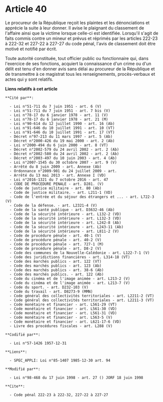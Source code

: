 # Article 40

Le procureur de la République reçoit les plaintes et les dénonciations et apprécie la suite à leur donner. Il avise le
plaignant du classement de l'affaire ainsi que la victime lorsque celle-ci est identifiée. Lorsqu'il s'agit de faits commis
contre un mineur et prévus et réprimés par les articles 222-23 à 222-32 et 227-22 à 227-27 du code pénal, l'avis de
classement doit être motivé et notifié par écrit.

Toute autorité constituée, tout officier public ou fonctionnaire qui, dans l'exercice de ses fonctions, acquiert la
connaissance d'un crime ou d'un délit est tenu d'en donner avis sans délai au procureur de la République et de transmettre à
ce magistrat tous les renseignements, procès-verbaux et actes qui y sont relatifs.

**Liens relatifs à cet article**

	**Cité par**:

	  - Loi n°51-711 du 7 juin 1951 - art. 6 (V)
	  - Loi n°51-711 du 7 juin 1951 - art. 7 bis (V)
	  - Loi n°78-17 du 6 janvier 1978 - art. 11 (V)
	  - Loi n°78-17 du 6 janvier 1978 - art. 21 (M)
	  - Loi n°90-614 du 12 juillet 1990 - art. 16 (Ab)
	  - Loi n°91-646 du 10 juillet 1991 - art. 10 (VT)
	  - Loi n°91-646 du 10 juillet 1991 - art. 17 (VT)
	  - Décret n°97-213 du 11 mars 1997 - art. 5 (Ab)
	  - Décret n°2000-426 du 19 mai 2000 - art. 2 (Ab)
	  - Loi n°2000-494 du 6 juin 2000 - art. 8 (VT)
	  - Décret n°2002-579 du 24 avril 2002 - art. 2 (Ab)
	  - Décret n°2002-580 du 24 avril 2002 - art. 2 (Ab)
	  - Décret n°2003-497 du 10 juin 2003 - art. 4 (Ab)
	  - Loi n°2007-1545 du 30 octobre 2007 - art. 9 (V)
	  - Arrêté du 8 juin 2009 - art. Annexe (Ab)
	  - Ordonnance n°2009-901 du 24 juillet 2009 - art.
	  - Arrêté du 13 mai 2013 - art. Annexe I (VD)
	  - Loi n°2016-1321 du 7 octobre 2016 - art. 47
	  - CODE DE PROCEDURE PENALE - art. D281. (V)
	  - Code de justice militaire - art. 80 (Ab)
	  - Code de justice militaire. - art. L211-1 (VD)
	  - Code de l'entrée et du séjour des étrangers et ... - art. L722-3 (V)
	  - Code de la défense. - art. L2321-4 (V)
	  - Code de la santé publique - art. D3632-46 (Ab)
	  - Code de la sécurité intérieure - art. L132-2 (VD)
	  - Code de la sécurité intérieure - art. L132-3 (VD)
	  - Code de la sécurité intérieure - art. L242-8 (Ab)
	  - Code de la sécurité intérieure - art. L243-11 (Ab)
	  - Code de la sécurité intérieure - art. L811-2 (V)
	  - Code de procédure pénale - art. 40-1 (V)
	  - Code de procédure pénale - art. 40-2 (V)
	  - Code de procédure pénale - art. 727-1 (M)
	  - Code de procédure pénale - art. D8-2 (V)
	  - Code des communes de la Nouvelle-Calédonie - art. L122-7-1 (V)
	  - Code des juridictions financières - art. L314-18 (VT)
	  - Code des marchés publics - art. 122 (VT)
	  - Code des marchés publics - art. 123 (Ab)
	  - Code des marchés publics - art. 38-6 (Ab)
	  - Code des marchés publics. - art. 122 (Ab)
	  - Code du cinéma et de l'image animée - art. L213-2 (V)
	  - Code du cinéma et de l'image animée - art. L213-7 (V)
	  - Code du sport. - art. D232-103 (V)
	  - Code du travail - art. D8273-9 (MMN)
	  - Code général des collectivités territoriales - art. L2211-2 (VT)
	  - Code général des collectivités territoriales - art. L2211-3 (VT)
	  - Code monétaire et financier - art. L561-29 (VT)
	  - Code monétaire et financier - art. L561-30 (VD)
	  - Code monétaire et financier - art. L561-31 (VD)
	  - Code monétaire et financier - art. L563-5 (V)
	  - Code monétaire et financier - art. L621-17-6 (VD)
	  - Livre des procédures fiscales - art. L288 (V)

	**Codifié par**:

	  - Loi n°57-1426 1957-12-31

	**Liens**:

	  - SPEC_APPLI: Loi n°85-1407 1985-12-30 art. 94

	**Modifié par**:

	  - Loi n°98-468 du 17 juin 1998 - art. 27 () JORF 18 juin 1998

	**Cite**:

	  - Code pénal 222-23 à 222-32, 227-22 à 227-27
